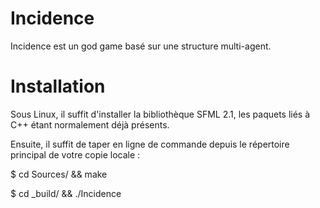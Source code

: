 Incidence
=========

Incidence est un god game basé sur une structure multi-agent.


Installation
============

Sous Linux, il suffit d'installer la bibliothèque SFML 2.1, les paquets liés à C++ étant normalement déjà présents.

Ensuite, il suffit de taper en ligne de commande depuis le répertoire principal de votre copie locale :

$ cd Sources/ && make

$ cd _build/ && ./Incidence
